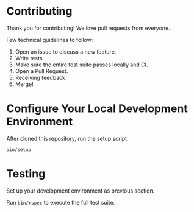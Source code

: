 # Contributing

Thank you for contributing! We love pull requests from everyone.

Few technical guidelines to follow:

1. Open an issue to discuss a new feature.
2. Write tests.
3. Make sure the entire test suite passes locally and CI.
4. Open a Pull Request.
5. Receiving feedback.
6. Merge!

# Configure Your Local Development Environment

After cloned this repository, run the setup script:

`bin/setup`

# Testing

Set up your development environment as previous section.

Run `bin/rspec` to execute the full test suite.
